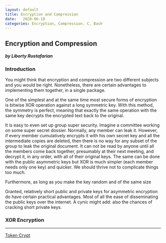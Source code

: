 ```yaml
---
layout: default
title: Encryption and Compression
date:   2020-06-10
categories: Encryption, Compression. C, Bash
---
```

## Encryption and Compression

##### by Liborty Rustafarian

### Introduction

You might think that encryption and compression are two different subjects  and you would be right. Nonetheless, there are certain  advantages to implementing them together, in a single package.

One of the simplest and at the same time most secure forms of encryption is bitwise XOR operation against a long symmetric key. With this method, the symmetry is perfect, meaning that exactly the same operation with the same key decrypts the encrypted text back to the original. 

It is easy to even set up group super security. Imagine a committee working on some super secret dossier. Normally, any member can leak it. However, if every member cumulatively encrypts it with his own secret key and all the intermediate copies are deleted, then there is no way for any subset of the group to leak the original document. It can not be read by anyone until all the members come back  together, presumably at their next  meeting, and decrypt it, in any order, with all of their original keys. The same can be done with the public asymmetric keys but XOR is much simpler (each member needs only one key) and quicker. We should thrive not to complicate things too much.   
  
Furthermore, as long as you make the key random and of the same size 
  
Granted, relatively short public and private keys for asymmetric  encryption do have certain practical advantages. Most of all the ease of disseminating the public keys over the internet. A cynic might add: also the chances of cracking short private keys. 

###  XOR Encryption




___
[Token Crypt](https://github.com/liborty/TokenCrypt)

